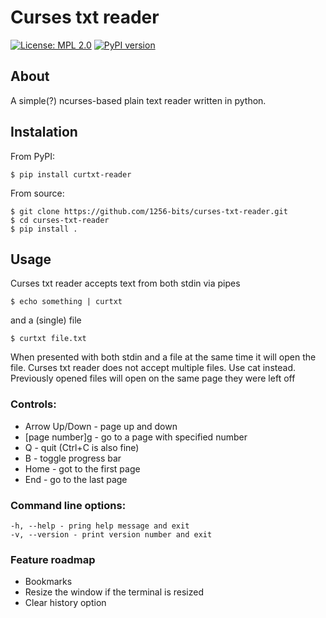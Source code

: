 # Curses txt reader
[![License: MPL 2.0](https://img.shields.io/badge/License-MPL_2.0-brightgreen.svg)](https://opensource.org/licenses/MPL-2.0)
[![PyPI version](https://badge.fury.io/py/curtxt-reader.svg)](https://badge.fury.io/py/curtxt-reader)
## About
A simple(?) ncurses-based plain text reader written in python.
## Instalation
From PyPI:  
	
    $ pip install curtxt-reader

From source:

    $ git clone https://github.com/1256-bits/curses-txt-reader.git
    $ cd curses-txt-reader
    $ pip install .

## Usage
Curses txt reader accepts text from both stdin via pipes  
	
    $ echo something | curtxt

and a (single) file
	
    $ curtxt file.txt
    
When presented with both stdin and a file at the same time it will open the file.
Curses txt reader does not accept multiple files. Use cat instead.
Previously opened files will open on the same page they were left off
### Controls:
* Arrow Up/Down - page up and down
* [page number]g - go to a page with specified number
* Q - quit (Ctrl+C is also fine)
* B - toggle progress bar
* Home - got to the first page
* End - go to the last page
### Command line options:

    -h, --help - pring help message and exit
    -v, --version - print version number and exit

### Feature roadmap
- Bookmarks
- Resize the window if the terminal is resized
- Clear history option
